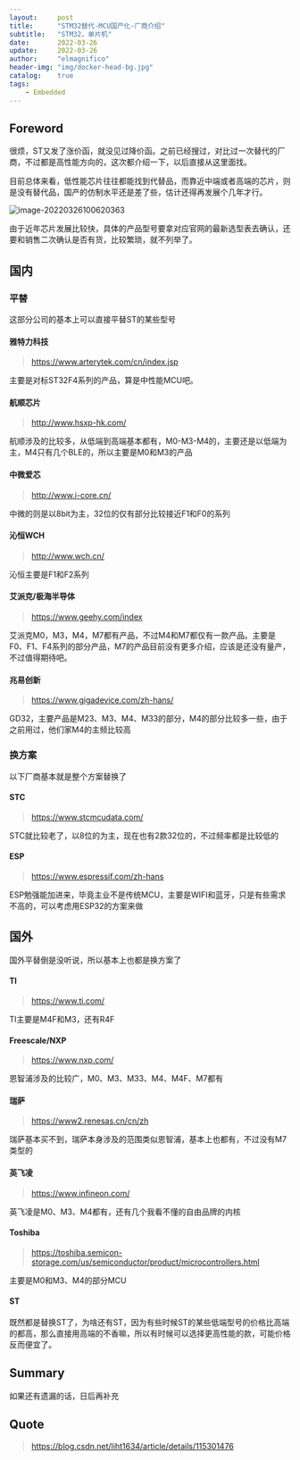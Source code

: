 ```yaml
---
layout:     post
title:      "STM32替代-MCU国产化-厂商介绍"
subtitle:   "STM32，单片机"
date:       2022-03-26
update:     2022-03-26
author:     "elmagnifico"
header-img: "img/docker-head-bg.jpg"
catalog:    true
tags:
    - Embedded
---
```


## Foreword

很烦，ST又发了涨价函，就没见过降价函。之前已经搜过，对比过一次替代的厂商，不过都是高性能方向的，这次都介绍一下，以后直接从这里面找。

目前总体来看，低性能芯片往往都能找到代替品，而靠近中端或者高端的芯片，则是没有替代品，国产的仿制水平还是差了些，估计还得再发展个几年才行。

![image-20220326100620363](http://img.elmagnifico.tech:9514/static/upload/elmagnifico/image-20220326100620363.png)

由于近年芯片发展比较快，具体的产品型号要拿对应官网的最新选型表去确认，还要和销售二次确认是否有货，比较繁琐，就不列举了。



## 国内



### 平替

这部分公司的基本上可以直接平替ST的某些型号



#### 雅特力科技

> https://www.arterytek.com/cn/index.jsp

主要是对标ST32F4系列的产品，算是中性能MCU吧。



#### 航顺芯片

> http://www.hsxp-hk.com/

航顺涉及的比较多，从低端到高端基本都有，M0-M3-M4的，主要还是以低端为主，M4只有几个BLE的，所以主要是M0和M3的产品



#### 中微爱芯

> http://www.i-core.cn/

中微的则是以8bit为主，32位的仅有部分比较接近F1和F0的系列



#### 沁恒WCH

> http://www.wch.cn/

沁恒主要是F1和F2系列



#### 艾派克/极海半导体

> https://www.geehy.com/index

艾派克M0，M3，M4，M7都有产品，不过M4和M7都仅有一款产品。主要是F0、F1、F4系列的部分产品，M7的产品目前没有更多介绍，应该是还没有量产，不过值得期待吧。



#### 兆易创新

> https://www.gigadevice.com/zh-hans/

GD32，主要产品是M23、M3、M4、M33的部分，M4的部分比较多一些，由于之前用过，他们家M4的主频比较高



### 换方案

以下厂商基本就是整个方案替换了



#### STC

> https://www.stcmcudata.com/

STC就比较老了，以8位的为主，现在也有2款32位的，不过频率都是比较低的



#### ESP

> https://www.espressif.com/zh-hans

ESP勉强能加进来，毕竟主业不是传统MCU，主要是WIFI和蓝牙，只是有些需求不高的，可以考虑用ESP32的方案来做



## 国外

国外平替倒是没听说，所以基本上也都是换方案了



#### TI

> https://www.ti.com/

TI主要是M4F和M3，还有R4F



#### Freescale/NXP

> https://www.nxp.com/

恩智浦涉及的比较广，M0、M3、M33、M4、M4F、M7都有



#### 瑞萨

> https://www2.renesas.cn/cn/zh

瑞萨基本买不到，瑞萨本身涉及的范围类似恩智浦，基本上也都有，不过没有M7类型的



#### 英飞凌

> https://www.infineon.com/

英飞凌是M0、M3、M4都有，还有几个我看不懂的自由品牌的内核



#### Toshiba

> https://toshiba.semicon-storage.com/us/semiconductor/product/microcontrollers.html

主要是M0和M3、M4的部分MCU



#### ST

既然都是替换ST了，为啥还有ST，因为有些时候ST的某些低端型号的价格比高端的都高，那么直接用高端的不香嘛，所以有时候可以选择更高性能的款，可能价格反而便宜了。



## Summary

如果还有遗漏的话，日后再补充



## Quote

> https://blog.csdn.net/liht1634/article/details/115301476

